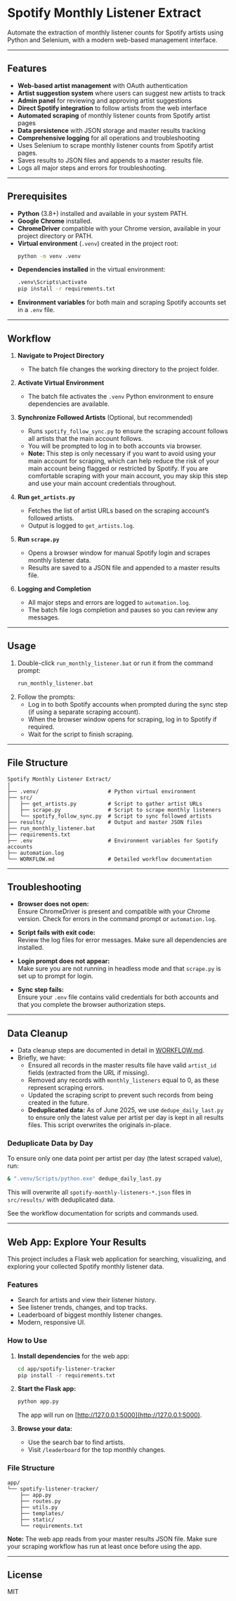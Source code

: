 # Spotify Monthly Listener Extract

Automate the extraction of monthly listener counts for Spotify artists using Python and Selenium, with a modern web-based management interface.

---

## Features

- **Web-based artist management** with OAuth authentication
- **Artist suggestion system** where users can suggest new artists to track
- **Admin panel** for reviewing and approving artist suggestions
- **Direct Spotify integration** to follow artists from the web interface
- **Automated scraping** of monthly listener counts from Spotify artist pages
- **Data persistence** with JSON storage and master results tracking
- **Comprehensive logging** for all operations and troubleshooting
- Uses Selenium to scrape monthly listener counts from Spotify artist pages.
- Saves results to JSON files and appends to a master results file.
- Logs all major steps and errors for troubleshooting.

---

## Prerequisites

- **Python** (3.8+) installed and available in your system PATH.
- **Google Chrome** installed.
- **ChromeDriver** compatible with your Chrome version, available in your project directory or PATH.
- **Virtual environment** (`.venv`) created in the project root:
  ```sh
  python -m venv .venv
  ```
- **Dependencies installed** in the virtual environment:
  ```sh
  .venv\Scripts\activate
  pip install -r requirements.txt
  ```
- **Environment variables** for both main and scraping Spotify accounts set in a `.env` file.

---

## Workflow

1. **Navigate to Project Directory**
   - The batch file changes the working directory to the project folder.

2. **Activate Virtual Environment**
   - The batch file activates the `.venv` Python environment to ensure dependencies are available.

3. **Synchronize Followed Artists** (Optional, but recommended)
   - Runs `spotify_follow_sync.py` to ensure the scraping account follows all artists that the main account follows.
   - You will be prompted to log in to both accounts via browser.
   - **Note:** This step is only necessary if you want to avoid using your main account for scraping, which can help reduce the risk of your main account being flagged or restricted by Spotify. If you are comfortable scraping with your main account, you may skip this step and use your main account credentials throughout.

4. **Run `get_artists.py`**
   - Fetches the list of artist URLs based on the scraping account’s followed artists.
   - Output is logged to `get_artists.log`.

5. **Run `scrape.py`**
   - Opens a browser window for manual Spotify login and scrapes monthly listener data.
   - Results are saved to a JSON file and appended to a master results file.

6. **Logging and Completion**
   - All major steps and errors are logged to `automation.log`.
   - The batch file logs completion and pauses so you can review any messages.

---

## Usage

1. Double-click `run_monthly_listener.bat` or run it from the command prompt:
   ```sh
   run_monthly_listener.bat
   ```
2. Follow the prompts:
   - Log in to both Spotify accounts when prompted during the sync step (if using a separate scraping account).
   - When the browser window opens for scraping, log in to Spotify if required.
   - Wait for the script to finish scraping.

---

## File Structure

```
Spotify Monthly Listener Extract/
│
├── .venv/                      # Python virtual environment
├── src/
│   ├── get_artists.py          # Script to gather artist URLs
│   ├── scrape.py               # Script to scrape monthly listeners
│   └── spotify_follow_sync.py  # Script to sync followed artists
├── results/                    # Output and master JSON files
├── run_monthly_listener.bat
├── requirements.txt
├── .env                        # Environment variables for Spotify accounts
├── automation.log
└── WORKFLOW.md                 # Detailed workflow documentation
```

---

## Troubleshooting

- **Browser does not open:**  
  Ensure ChromeDriver is present and compatible with your Chrome version. Check for errors in the command prompt or `automation.log`.

- **Script fails with exit code:**  
  Review the log files for error messages. Make sure all dependencies are installed.

- **Login prompt does not appear:**  
  Make sure you are not running in headless mode and that `scrape.py` is set up to prompt for login.

- **Sync step fails:**  
  Ensure your `.env` file contains valid credentials for both accounts and that you complete the browser authorization steps.

---

## Data Cleanup

- Data cleanup steps are documented in detail in [WORKFLOW.md](WORKFLOW.md).
- Briefly, we have:
  - Ensured all records in the master results file have valid `artist_id` fields (extracted from the URL if missing).
  - Removed any records with `monthly_listeners` equal to 0, as these represent scraping errors.
  - Updated the scraping script to prevent such records from being created in the future.
  - **Deduplicated data:** As of June 2025, we use `dedupe_daily_last.py` to ensure only the latest value per artist per day is kept in all results files. This script overwrites the originals in-place.

### Deduplicate Data by Day

To ensure only one data point per artist per day (the latest scraped value), run:

```sh
& ".venv/Scripts/python.exe" dedupe_daily_last.py
```

This will overwrite all `spotify-monthly-listeners-*.json` files in `src/results/` with deduplicated data.

See the workflow documentation for scripts and commands used.

---

## Web App: Explore Your Results

This project includes a Flask web application for searching, visualizing, and exploring your collected Spotify monthly listener data.

### Features

- Search for artists and view their listener history.
- See listener trends, changes, and top tracks.
- Leaderboard of biggest monthly listener changes.
- Modern, responsive UI.

### How to Use

1. **Install dependencies** for the web app:
   ```sh
   cd app/spotify-listener-tracker
   pip install -r requirements.txt
   ```
2. **Start the Flask app:**
   ```sh
   python app.py
   ```
   The app will run on [http://127.0.0.1:5000](http://127.0.0.1:5000).

3. **Browse your data:**
   - Use the search bar to find artists.
   - Visit `/leaderboard` for the top monthly changes.

### File Structure

```
app/
└── spotify-listener-tracker/
    ├── app.py
    ├── routes.py
    ├── utils.py
    ├── templates/
    ├── static/
    └── requirements.txt
```

**Note:** The web app reads from your master results JSON file. Make sure your scraping workflow has run at least once before using the app.

---

## License

MIT